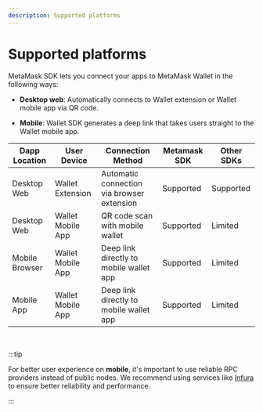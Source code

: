 ```yaml
---
description: Supported platforms
---
```


# Supported platforms

MetaMask SDK lets you connect your apps to MetaMask Wallet in the following ways:

- **Desktop web**: Automatically connects to Wallet extension or Wallet mobile app via QR code.

- **Mobile**: Wallet SDK generates a deep link that takes users straight to the Wallet mobile app.

| Dapp Location | User Device | Connection Method | Metamask SDK | Other SDKs |
|---------------|-------------|------------------|--------------------------|--------------------------|
| Desktop Web | Wallet Extension | Automatic connection via browser extension | Supported | Supported |
| Desktop Web | Wallet Mobile App | QR code scan with mobile wallet | Supported | Limited |
| Mobile Browser | Wallet Mobile App | Deep link directly to mobile wallet app | Supported | Limited |
| Mobile App | Wallet Mobile App | Deep link directly to mobile wallet app | Supported | Limited |

<br />

:::tip 

For better user experience on **mobile**, it's important to use reliable RPC providers instead of public nodes. We recommend using services like [Infura](https://infura.io/) to ensure better reliability and performance.

:::
